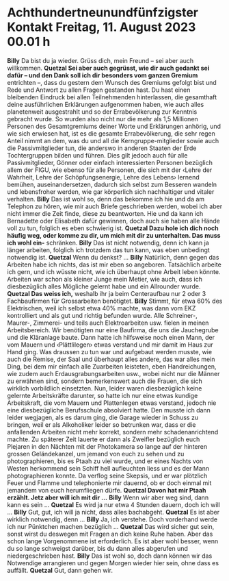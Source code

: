 # Achthundertneunundfünfzigster Kontakt Freitag, 11. August 2023 00.01 h
**Billy** Da bist du ja wieder. Grüss dich, mein Freund – sei aber auch willkommen.
**Quetzal Sei aber auch gegrüsst, wie dir auch gedankt sei dafür – und den Dank soll ich dir besonders vom ganzen Gremium**
entrichten –, dass du gestern dem Wunsch des Gremiums gefolgt bist und Rede und Antwort zu allen Fragen gestanden hast. Du hast einen bleibenden Eindruck bei allen Teilnehmenden hinterlassen, die gesamthaft deine ausführlichen Erklärungen aufgenommen haben, wie auch alles planetenweit ausgestrahlt und so der Errabevölkerung zur Kenntnis gebracht wurde. So wurden also nicht nur die mehr als 1,5 Millionen Personen des Gesamtgremiums deiner Worte und Erklärungen anhörig, und wie sich erwiesen hat, ist es die gesamte Errabevölkerung, die sehr regen Anteil nimmt an dem, was du und all die Kerngruppe-mitglieder sowie auch die Passivmitglieder tun, die anderswo in anderen Staaten der Erde Tochtergruppen bilden und führen. Dies gilt jedoch auch für alle Passivmitglieder, Gönner oder einfach interessierten Personen bezüglich allem der FIGU, wie ebenso für alle Personen, die sich mit der ‹Lehre der Wahrheit, Lehre der Schöpfungsenergie, Lehre des Lebens› lernend bemühen, auseinandersetzen, dadurch sich selbst zum Besseren wandeln und lebensfroher werden, wie gar körperlich sich nachhaltiger und vitaler verhalten.
**Billy** Das ist wohl so, denn das bekomme ich hie und da am Telephon zu hören, wie mir auch Briefe geschrieben werden,
wobei ich aber nicht immer die Zeit finde, diese zu beantworten. Hie und da kann ich Bernadette oder Elisabeth dafür gewinnen, doch auch sie haben alle Hände voll zu tun, folglich es eben schwierig ist.
**Quetzal Dazu hole ich dich noch häufig weg, oder komme zu dir, um mich mit dir zu unterhalten. Das muss ich wohl ein-**
schränken.
**Billy** Das ist nicht notwendig, denn ich kann ja länger arbeiten, folglich ich trotzdem das tun kann, was eben unbedingt
notwendig ist.
**Quetzal** Wenn du denkst? …
**Billy** Natürlich, denn gegen das Arbeiten habe ich nichts, das ist mir eben so angeboren. Tatsächlich arbeite ich gern,
und ich wüsste nicht, wie ich überhaupt ohne Arbeit leben könnte. Arbeiten war schon als kleiner Junge mein Metier, wie auch, dass ich diesbezüglich alles Mögliche gelernt habe und ein Allrounder wurde.
**Quetzal Das weiss ich,** weshalb ihr ja beim Centeraufbau nur 2 oder 3 Fachbaufirmen für Grossarbeiten benötigtet.
**Billy** Stimmt, für etwa 60% des Elektrischen, weil ich selbst etwa 40% machte, was dann vom EKZ kontrolliert und als
gut und richtig befunden wurde. Alle Schreiner-, Maurer-, Zimmerei- und teils auch Elektroarbeiten usw. fielen in meinen Arbeitsbereich. Wir benötigten nur eine Baufirma, die uns die Jauchegrube und die Kläranlage baute. Dann hatte ich hilfsweise noch einen Mann, der vom Mauern und ‹Plättlilegen› etwas verstand und mir damit im Haus zur Hand ging. Was draussen zu tun war und aufgebaut werden musste, wie auch die Remise, der Saal und überhaupt alles andere, das war alles mein Ding, bei dem mir einfach alle Zuarbeiten leisteten, eben Handreichungen, wie zudem auch Erdausgrabungsarbeiten usw., wobei nicht nur die Männer zu erwähnen sind, sondern bemerkenswert auch die Frauen, die sich wirklich vorbildlich einsetzten. Nun, leider waren diesbezüglich keine gelernte Arbeitskräfte darunter, so hatte ich nur eine etwas kundige Arbeitskraft, die vom Mauern und Plattenlegen etwas verstand, jedoch nie eine diesbezügliche Berufsschule absolviert hatte. Den musste ich dann leider wegjagen, als es darum ging, die Garage wieder in Schuss zu bringen, weil er als Alkoholiker leider so betrunken war, dass er die anfallenden Arbeiten nicht mehr korrekt, sondern mehr schadenanrichtend machte. Zu späterer Zeit lauerte er dann als Zweifler bezüglich euch Plejaren in den Nächten mit der Photokamera so lange auf der hinteren grossen Geländekanzel, um jemand von euch zu sehen und zu photographieren, bis es Ptaah zu viel wurde, und er eines Nachts von Westen herkommend sein Schiff hell aufleuchten liess und es der Mann photographieren konnte.
Da verflog seine Skepsis, und er war plötzlich Feuer und Flamme und telephonierte mir dauernd, ob er doch einmal mit jemandem von euch herumfliegen dürfe.
**Quetzal Davon hat mir Ptaah erzählt. Jetz aber will ich mit dir …**
**Billy** Wenn wir aber weg sind, dann kann es sein …
**Quetzal** Es wird ja nur etwa 4 Stunden dauern, doch ich will …
**Billy** Gut, gut, ich will ja nicht, dass alles bachabgeht.
**Quetzal** Es ist aber wirklich notwendig, denn …
**Billy** Ja, ich verstehe. Doch vorderhand werde ich nur Pünktchen machen bezüglich …
**Quetzal** Das wird sicher gut sein, sonst wirst du deswegen mit Fragen an dich keine Ruhe haben. Aber das schon lange
Vorgenommene ist erforderlich. Es ist aber wohl besser, wenn du so lange schweigst darüber, bis du dann alles abgerufen und niedergeschrieben hast.
**Billy** Das ist wohl so, doch dann können wir das Notwendige arrangieren und gegen Morgen wieder hier sein, ohne dass
es auffällt.
**Quetzal** Gut, dann gehen wir.
